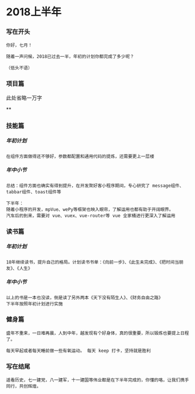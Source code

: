 # 2018上半年

### 写在开头

```
你好，七月！

随着一声问候，2018已过去一半，年初的计划你都完成了多少呢？

（低头不语）
```

### 项目篇

此处省略一万字

**



### 技能篇

##### 年初计划

```
在组件方面做得还不够好，参数都配置和通用代码的提炼，还需要更上一层楼
```

##### 年中小节

```
总结：组件方面也确实有得到提升，在开发聚好客小程序期间，专心研究了 message组件、tabbar组件、toast组件等

下半年：
随着小程序的开发，mpVue、wePy等框架也映入眼帘，了解运用也都有助于开阔眼界。
汽车后的到来，需要对 vue、vuex、vue-router等 vue 全家桶进行更深入了解运用

```



### 读书篇

##### 年初计划

```
18年继续读书，提升自己的格局。计划读书书单：《向前一步》、《此生未完成》、《把时间当朋友》、《人生》
```

##### 年中小节

```
以上的书是一本也没读，倒是读了另外两本《天下没有陌生人》、《财务自由之路》
下半年按照年初计划进行实施
```



### 健身篇

```
盛年不重来，一日难再晨，人到中年，越发现有个好身体，真的很重要，所以锻炼也要提上日程了。

每天早起或者每天睡前做一些有氧运动。 每天 keep 打卡，坚持就是胜利
```



### 写在结尾

```
遥看历史，七一建党，八一建军，十一建国等伟业都是在下半年完成的，你懂的咯，让我们携手同行，共创辉煌。
```

